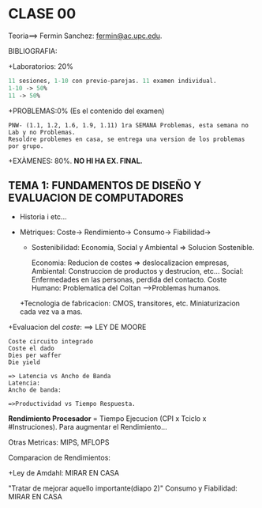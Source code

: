 
# CLASE 00

Teoria==> Fermin Sanchez: fermin@ac.upc.edu.

BIBLIOGRAFIA:

+Laboratorios: 20%
```p
11 sesiones, 1-10 con previo-parejas. 11 examen individual.
1-10 -> 50%
11 -> 50%
```

+PROBLEMAS:0% (Es el contenido del examen)

    PNW- (1.1, 1.2, 1.6, 1.9, 1.11) 1ra SEMANA Problemas, esta semana no Lab y no Problemas.
    Resoldre problemes en casa, se entrega una version de los problemas por grupo.

+EXÀMENES: 80%.	**NO HI HA EX. FINAL.**


## TEMA 1: FUNDAMENTOS DE DISEÑO Y EVALUACION DE COMPUTADORES
+ Historia i etc...
+ Mètriques:
        Coste->
        Rendimiento->
        Consumo->
        Fiabilidad->
    + Sostenibilidad:
        Economia, Social y Ambiental => Solucion Sostenible.
    
        Economia:   Reducion de costes => deslocalizacion empresas,
        Ambiental:  Construccion de productos y destrucion, etc...
        Social: Enfermedades en las personas, perdida del contacto.
        Coste Humano: Problematica del Coltan -->Problemas humanos.
    
    +Tecnologia de fabricacion: CMOS,
    transitores, etc. Miniaturizacion cada vez va a mas.

+Evaluacion del *coste*: ==> LEY DE MOORE

    Coste circuito integrado
    Coste el dado
    Dies per waffer
    Die yield
    
    => Latencia vs Ancho de Banda
    Latencia:
    Ancho de banda:
    
    =>Productividad vs Tiempo Respuesta.

**Rendimiento Procesador** = Tiempo Ejecucion (CPI x Tciclo x #Instruciones).
    Para augmentar el Rendimiento...

Otras Metricas: MIPS, MFLOPS

Comparacion de Rendimientos:

+Ley de Amdahl: MIRAR EN CASA

"Tratar de mejorar aquello importante(diapo 2)"
Consumo y Fiabilidad: MIRAR EN CASA
